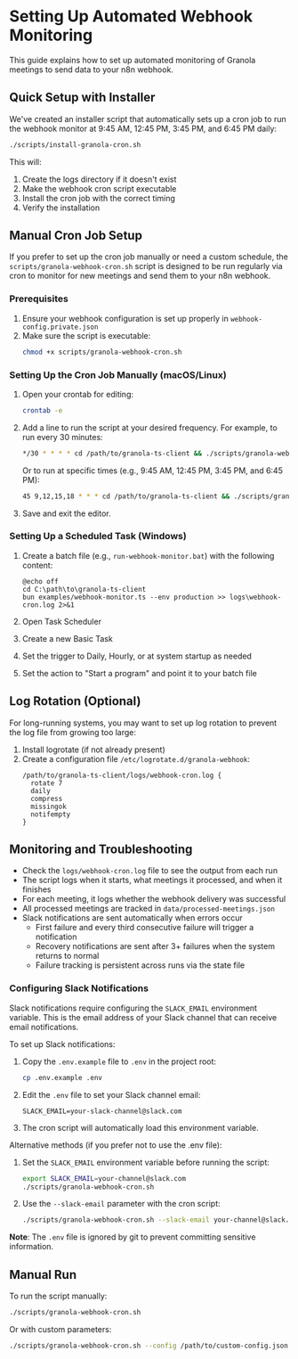 # Setting Up Automated Webhook Monitoring

This guide explains how to set up automated monitoring of Granola meetings to send data to your n8n webhook.

## Quick Setup with Installer

We've created an installer script that automatically sets up a cron job to run the webhook monitor at 9:45 AM, 12:45 PM, 3:45 PM, and 6:45 PM daily:

```bash
./scripts/install-granola-cron.sh
```

This will:
1. Create the logs directory if it doesn't exist
2. Make the webhook cron script executable
3. Install the cron job with the correct timing
4. Verify the installation

## Manual Cron Job Setup

If you prefer to set up the cron job manually or need a custom schedule, the `scripts/granola-webhook-cron.sh` script is designed to be run regularly via cron to monitor for new meetings and send them to your n8n webhook.

### Prerequisites

1. Ensure your webhook configuration is set up properly in `webhook-config.private.json`
2. Make sure the script is executable:
   ```bash
   chmod +x scripts/granola-webhook-cron.sh
   ```

### Setting Up the Cron Job Manually (macOS/Linux)

1. Open your crontab for editing:
   ```bash
   crontab -e
   ```

2. Add a line to run the script at your desired frequency. For example, to run every 30 minutes:
   ```bash
   */30 * * * * cd /path/to/granola-ts-client && ./scripts/granola-webhook-cron.sh >> ./logs/webhook-cron.log 2>&1
   ```

   Or to run at specific times (e.g., 9:45 AM, 12:45 PM, 3:45 PM, and 6:45 PM):
   ```bash
   45 9,12,15,18 * * * cd /path/to/granola-ts-client && ./scripts/granola-webhook-cron.sh >> ./logs/webhook-cron.log 2>&1
   ```

3. Save and exit the editor.

### Setting Up a Scheduled Task (Windows)

1. Create a batch file (e.g., `run-webhook-monitor.bat`) with the following content:
   ```batch
   @echo off
   cd C:\path\to\granola-ts-client
   bun examples/webhook-monitor.ts --env production >> logs\webhook-cron.log 2>&1
   ```

2. Open Task Scheduler
3. Create a new Basic Task
4. Set the trigger to Daily, Hourly, or at system startup as needed
5. Set the action to "Start a program" and point it to your batch file

## Log Rotation (Optional)

For long-running systems, you may want to set up log rotation to prevent the log file from growing too large:

1. Install logrotate (if not already present)
2. Create a configuration file `/etc/logrotate.d/granola-webhook`:
   ```
   /path/to/granola-ts-client/logs/webhook-cron.log {
     rotate 7
     daily
     compress
     missingok
     notifempty
   }
   ```

## Monitoring and Troubleshooting

- Check the `logs/webhook-cron.log` file to see the output from each run
- The script logs when it starts, what meetings it processed, and when it finishes
- For each meeting, it logs whether the webhook delivery was successful
- All processed meetings are tracked in `data/processed-meetings.json`
- Slack notifications are sent automatically when errors occur
  - First failure and every third consecutive failure will trigger a notification
  - Recovery notifications are sent after 3+ failures when the system returns to normal
  - Failure tracking is persistent across runs via the state file

### Configuring Slack Notifications

Slack notifications require configuring the `SLACK_EMAIL` environment variable. This is the email address of your Slack channel that can receive email notifications.

To set up Slack notifications:

1. Copy the `.env.example` file to `.env` in the project root:
   ```bash
   cp .env.example .env
   ```

2. Edit the `.env` file to set your Slack channel email:
   ```
   SLACK_EMAIL=your-slack-channel@slack.com
   ```

3. The cron script will automatically load this environment variable.

Alternative methods (if you prefer not to use the .env file):

1. Set the `SLACK_EMAIL` environment variable before running the script:
   ```bash
   export SLACK_EMAIL=your-channel@slack.com
   ./scripts/granola-webhook-cron.sh
   ```

2. Use the `--slack-email` parameter with the cron script:
   ```bash
   ./scripts/granola-webhook-cron.sh --slack-email your-channel@slack.com
   ```

**Note**: The `.env` file is ignored by git to prevent committing sensitive information.

## Manual Run

To run the script manually:

```bash
./scripts/granola-webhook-cron.sh
```

Or with custom parameters:

```bash
./scripts/granola-webhook-cron.sh --config /path/to/custom-config.json --env test
```